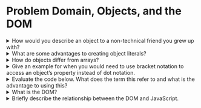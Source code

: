 # Problem Domain, Objects, and the DOM

<details>
<summary>How would you describe an object to a non-technical friend you grew up with?</summary>

Imagine you have a box. This box can hold different things, like toys, books, or even snacks. Now, in JavaScript, we have something called an "object" which is like a box but for information instead of physical stuff. Inside this JavaScript object, you can store different kinds of information, just like you can put different things in your box.

</details>

<details>
<summary>What are some advantages to creating object literals?</summary>


Some advantages of creating object literals in JavaScript:

### Simplicity
 Object literals allow you to define objects quickly and easily with a simple syntax.
### Readability
 They make your code more readable and understandable, as you can see the properties and their values directly.
### Flexibility
 You can easily add, remove, or modify properties and values within the object.
### Convenience
 Object literals are convenient for storing related data together in a structured way.
### Efficiency
 They can help streamline your code by keeping related information organized and accessible.

 </details>

 <details>
 <summary>How do objects differ from arrays?</summary>

 ### Structure:

- Objects use named keys to store data, allowing you to access values using descriptive names.
- Arrays use numeric indices to store data, allowing you to access values using numerical positions.

### Accessing Data:

- In objects, you access data using the key names, like objectName.keyName.
- In arrays, you access data using numerical indices, like arrayName[ index ].

### Use Cases:

- Objects are typically used when you want to associate data with specific names or properties.
- Arrays are used when you have a collection of data that you want to access in a sequential order.
</details>

<details>
<summary>Give an example for when you would need to use bracket notation to access an object’s property instead of dot notation.
</summary>

You would need to use bracket notation instead of dot notation when the property name contains special characters, starts with a number, or when the property name is dynamic

</details>

<details>
<summary>Evaluate the code below. What does the term this refer to and what is the advantage to using this?</summary>

The advantage of using this is that it allows you to access properties and methods of the current object without explicitly specifying the object's name. This makes the code more flexible and reusable, as you can use the same method on different objects without modifying it.

</details>

<details>
<summary>What is the DOM?</summary>

The Document Object Model (DOM) is a programming interface for web documents. It represents the page so that programs can change the document structure, style, and content

</details>

<details>
<summary>Briefly describe the relationship between the DOM and JavaScript.</summary>


The Document Object Model (DOM) is a programming interface for web documents. It represents the structure of HTML or XML documents as a tree-like structure, where each node represents an element, attribute, or text in the document.

JavaScript interacts with the DOM to dynamically manipulate the content, structure, and style of web pages. It can access, create, modify, or delete elements and their attributes, respond to user interactions, and update the page in real-time without requiring a full page reload.

In simple terms, JavaScript and the DOM work together to make web pages interactive and dynamic by allowing developers to control and modify the content and behavior of web pages in response to user actions or other events.

</details>
